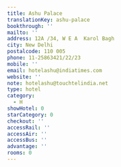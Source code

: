 ```yaml
---
title: Ashu Palace
translationKey: ashu-palace
bookthrough: ''
mailto: ''
address: 12A /34, W E A  Karol Bagh
city: New Delhi
postalcode: 110 005
phone: 11-25863421/22/23
mobile: ''
email: hotelashu@indiatimes.com
website: ''
note: hotelashu@touchtelindia.net
type: hotel
category:
  - H
showHotel: 0
starCategory: 0
checkout: ''
accessRail: ''
accessAir: ''
accessBus: ''
advantage: ''
rooms: 0
---
```

